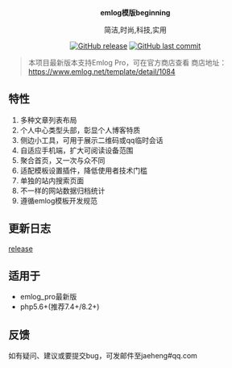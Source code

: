 <p style="text-align: center"><b>emlog模版beginning</b></p>
<p style="text-align: center">简洁,时尚,科技,实用</p>

<p style="text-align: center">
<a href="https://github.com/jaeheng/beginning/releases"><img alt="GitHub release" src="https://img.shields.io/github/release/jaeheng/beginning.svg?style=flat-square&include_prereleases" /></a>
<a href="https://github.com/jaeheng/beginning/commits"><img alt="GitHub last commit" src="https://img.shields.io/github/last-commit/jaeheng/beginning.svg?style=flat-square" /></a>
</p>

> 本项目最新版本支持Emlog Pro，可在官方商店查看
> 商店地址：https://www.emlog.net/template/detail/1084

## 特性

1. 多种文章列表布局
2. 个人中心类型头部，彰显个人博客特质
3. 侧边小工具，可用于展示二维码或qq临时会话
4. 自适应手机端，扩大可阅读设备范围
5. 聚合首页，又一次与众不同
6. 适配模板设置插件，降低使用者技术门槛
7. 单独的站内搜索页面
8. 不一样的网站数据归档统计
9. 遵循emlog模板开发规范

## 更新日志

[release](./release.md)

## 适用于

- emlog_pro最新版
- php5.6+(推荐7.4+/8.2+)

## 反馈

如有疑问、建议或要提交bug，可发邮件至jaeheng#qq.com

